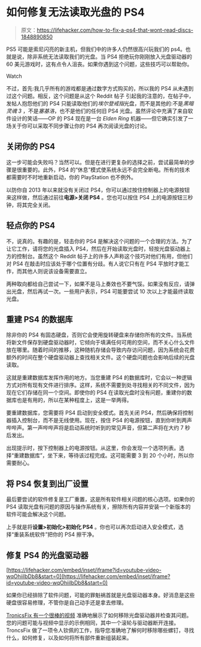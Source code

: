 # 如何修复无法读取光盘的 PS4

> 原文：<https://lifehacker.com/how-to-fix-a-ps4-that-wont-read-discs-1848890850>

PS5 可能是索尼闪亮的新主机，但我们中的许多人仍然很高兴玩我们的 ps4。也就是说，除非系统无法读取我们的光盘。当 PS4 拒绝玩你刚刚放入光盘驱动器的 60 美元游戏时，这有点令人沮丧。如果你遇到这个问题，这些技巧可以帮助你。

Watch

不过，首先:我几乎所有的游戏都是通过数字方式购买的，所以我的 PS4 从未遇到过这个问题。相反，这个问题是从这个 Reddit 帖子 引起我的注意的，在帖子中，发帖人抱怨他们的 PS4 只能读取他们的*埃尔登戒指*光盘，而不是其他的:不是*黑暗灵魂 3* ，不是*塞基洛*，也不是他们的任何旧 PS4 光盘。虽然评论中充满了来自软件设计的笑话——OP 的 PS4 现在是一台 *Elden Ring* 机器——但它确实引发了一场关于你可以采取不同步骤让你的 PS4 再次阅读光盘的讨论。

## 关闭你的 PS4

这一步可能会失败吗？当然可以。但是在进行更复杂的选择之前，尝试最简单的步骤是很重要的。此外，PS4 的“休息”模式使系统永远不会完全断电。所有的技术都需要时不时地重新启动，你的 PlayStation 也不例外。

以防你自 2013 年以来就没有关闭过 PS4，你可以通过按住控制器上的电源按钮来这样做，然后通过前往**电源>关闭 PS4** 。您也可以按住 PS4 上的电源按钮三秒钟，将其完全关闭。

## 轻点你的 PS4

不，说真的。有趣的是，轻击你的 PS4 是解决这个问题的一个合理的方法。为了让它工作，请将您的光盘插入 PS4，然后在开始读取光盘时，轻按光盘驱动器上方的控制台。虽然这个 Reddit 帖子上的许多人声称这个技巧对他们有用，但他们对 PS4 在敲击时应该处于哪个位置有分歧。有人说它只有在 PS4 平放时才能工作，而其他人则说该设备需要直立。

两种取向都给自己尝试一下，如果不是马上奏效也不要气馁。如果没有反应，请弹出光盘，然后再试一次。一些用户表示，PS4 可能要尝试 10 次以上才能最终读取光盘。

## 重建 PS4 的数据库

除非你的 PS4 有固态硬盘，否则它会使用旋转硬盘来存储你所有的文件。当系统将新文件保存到硬盘驱动器时，它倾向于填满任何可用的空间，而不关心什么文件放在哪里。随着时间的推移，这种随机存储会导致内存访问问题，因为系统会花费额外的时间在整个硬盘驱动器上查找相关文件。这个硬盘问题也会影响后续的光盘读取。

这就是重建数据库发挥作用的地方。当您重建 PS4 的数据库时，它会以一种逻辑方式对所有现有文件进行排序。这样，系统不需要到处寻找相关的不同文件，因为现在它们存储在同一个空间。即使你的 PS4 在读取光盘时没有问题，重建你的数据库也是有用的，所以在某种程度上，这是一举两得。

要重建数据库，您需要将 PS4 启动到安全模式。首先关闭 PS4，然后确保将控制器插入控制台，而不是无线使用。现在，按住 PS4 的电源按钮，直到你听到两声哔哔声。第一声哔哔声将是启动系统时听到的常见声音，但第二声将在大约 7 秒后发出。

出现提示时，按下控制器上的电源按钮。从这里，你会发现一个选项列表。选择“重建数据库”，坐下来，等待该过程完成。这可能需要 3 到 20 个小时，所以你需要耐心。

## 将 PS4 恢复到出厂设置

最后要尝试的软件修复是工厂重置，这是所有软件相关问题的核心选项。如果你的 PS4 读取光盘有问题的原因与操作系统有关，擦除所有内容并安装一个新版本的软件可能会解决这个问题。

上手就是将**设置>初始化>初始化 PS4** 。你也可以再次启动进入安全模式，选择“重装系统软件”把你的 PS4 擦干净。

## 修复 PS4 的光盘驱动器

 [https://lifehacker.com/embed/inset/iframe?id=youtube-video-wqOhiiIbDb8&start=0](https://lifehacker.com/embed/inset/iframe?id=youtube-video-wqOhiiIbDb8&start=0) 

如果你已经排除了软件问题，可能的罪魁祸首就是光盘驱动器本身。好消息是这些硬盘很容易修理，不管你是自己动手还是拿去修理。

[TronicsFix 有一个很棒的视频](https://www.youtube.com/watch?v=wqOhiiIbDb8) 准确地展示了如何移除光盘驱动器并检查其问题。您的问题可能与视频中显示的示例相同，其中一个滚轮与驱动器断开连接。TroncsFix 做了一项令人钦佩的工作，指导您准确地了解何时移除哪些螺钉，寻找什么，如何修复，以及如何将所有部件重新组装起来。